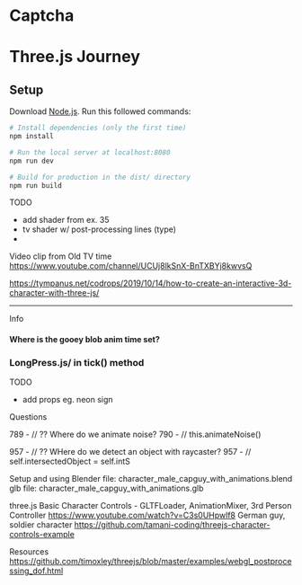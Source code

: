 # Captcha
# Three.js Journey

## Setup
Download [Node.js](https://nodejs.org/en/download/).
Run this followed commands:

``` bash
# Install dependencies (only the first time)
npm install

# Run the local server at localhost:8080
npm run dev

# Build for production in the dist/ directory
npm run build
```

TODO
- add shader from ex. 35
- tv shader w/ post-processing lines (type)
- 

Video clip from Old TV time
https://www.youtube.com/channel/UCUj8lkSnX-BnTXBYj8kwvsQ

https://tympanus.net/codrops/2019/10/14/how-to-create-an-interactive-3d-character-with-three-js/


- - -  
Info
#### Where is the gooey blob anim time set?
### LongPress.js/ in tick() method




TODO
- add props eg. neon sign




Questions

789 - // ?? Where do we animate noise?
790 - // this.animateNoise()

957 - // ?? WHere do we detect an object with raycaster?
957 - // self.intersectedObject = self.intS




Setup and using
Blender file: character_male_capguy_with_animations.blend
glb file: character_male_capguy_with_animations.glb


three.js Basic Character Controls - GLTFLoader, AnimationMixer, 3rd Person Controller
https://www.youtube.com/watch?v=C3s0UHpwlf8
German guy, soldier character
https://github.com/tamani-coding/threejs-character-controls-example



Resources
https://github.com/timoxley/threejs/blob/master/examples/webgl_postprocessing_dof.html